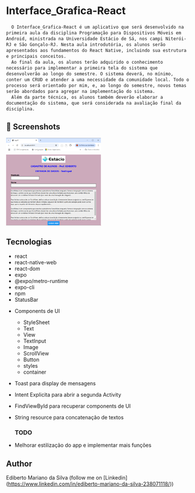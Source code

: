 # Interface_Grafica-React
      O Interface_Grafica-React é um aplicativo que será desenvolvido na primeira aula da disciplina Programação para Dispositivos Móveis em Android, ministrada na Universidade Estácio de Sá, nos campi Niterói-RJ e São Gonçalo-RJ. Nesta aula introdutória, os alunos serão apresentados aos fundamentos do React Native, incluindo sua estrutura e principais conceitos.
      Ao final da aula, os alunos terão adquirido o conhecimento necessário para implementar a primeira tela do sistema que desenvolverão ao longo do semestre. O sistema deverá, no mínimo, conter um CRUD e atender a uma necessidade da comunidade local. Todo o processo será orientado por mim, e, ao longo do semestre, novos temas serão abordados para agregar na implementação do sistema.
      Além da parte técnica, os alunos também deverão elaborar a documentação do sistema, que será considerada na avaliação final da disciplina.

## :camera_flash: Screenshots
<!-- You can add more screenshots here if you like -->
<img src="/imagem/imagem02.png" width="260">&emsp;

## Tecnologias
* react
* react-native-web
* react-dom
* expo
* @expo/metro-runtime
* expo-cli
* npm
* StatusBar
- Components de UI
    - StyleSheet
    - Text
    - View
    - TextInput
    - Image
    - ScrollView
    - Button
    - styles
    - container
- Toast para display de mensagens
- Intent Explicita para abrir a segunda Activity
- FindViewById para recuperar components de UI
- String resource para concatenação de textos

  ### TODO
- Melhorar estilização do app e implementar mais funções

## Author
Ediberto Mariano da Silva (follow me on [Linkedin] (https://www.linkedin.com/in/ediberto-mariano-da-silva-238071118/))
